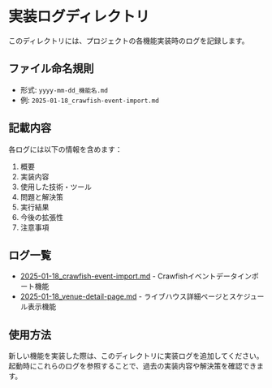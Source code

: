 # 実装ログディレクトリ

このディレクトリには、プロジェクトの各機能実装時のログを記録します。

## ファイル命名規則
- 形式: `yyyy-mm-dd_機能名.md`
- 例: `2025-01-18_crawfish-event-import.md`

## 記載内容
各ログには以下の情報を含めます：
1. 概要
2. 実装内容
3. 使用した技術・ツール
4. 問題と解決策
5. 実行結果
6. 今後の拡張性
7. 注意事項

## ログ一覧
- [2025-01-18_crawfish-event-import.md](./2025-01-18_crawfish-event-import.md) - Crawfishイベントデータインポート機能
- [2025-01-18_venue-detail-page.md](./2025-01-18_venue-detail-page.md) - ライブハウス詳細ページとスケジュール表示機能

## 使用方法
新しい機能を実装した際は、このディレクトリに実装ログを追加してください。起動時にこれらのログを参照することで、過去の実装内容や解決策を確認できます。